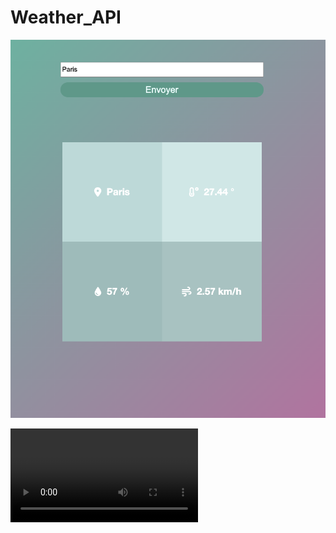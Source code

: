 # Weather_API

![My Image](./Capture%20d%E2%80%99%C3%A9cran%202022-08-23%20%C3%A0%2015.01.07.png)

![My Image](./Enregistrement%20de%20l%E2%80%99%C3%A9cran%202022-08-23%20%C3%A0%2015.12.30.mov)
